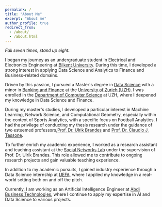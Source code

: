 ```yaml
---
permalink: /
title: "About Me"
excerpt: "About me"
author_profile: true
redirect_from: 
  - /about/
  - /about.html
---
```

*Fall seven times, stand up eight.*

I began my journey as an undergraduate student in Electrical and Electronics Engineering at [Bilkent University](\href{https://w3.bilkent.edu.tr/www/). During this time, I developed a strong interest in applying Data Science and Analytics to Finance and Business-related domains.

Driven by this passion, I pursued a Master's degree in [Data Science](https://www.oec.uzh.ch/en/studies/master/it/ds.html) with a minor in [Banking and Finance](https://www.oec.uzh.ch/en/studies/master/oec/bf.html) at the [University of Zurich (UZH)](https://www.uzh.ch/en.html). I was enrolled in the [Department of Computer Science](https://www.ifi.uzh.ch/en.html) at UZH, where I deepened my knowledge in Data Science and Finance.

During my master's studies, I developed a particular interest in Machine Learning, Network Science, and Computational Geometry, especially within the context of Sports Analytics, with a specific focus on Football Analytics. I had the privilege of conducting my thesis research under the guidance of two esteemed professors,[Prof. Dr. Ulrik Brandes](https://gess.ethz.ch/en/the-department/people/person-detail.html?persid=239462) and [Prof. Dr. Claudio J. Tessone](https://www.ifi.uzh.ch/en/bdlt/Team/Tessone.html).

To further enrich my academic experience, I worked as a research assistant and teaching assistant at the [Social Networks Lab](https://sn.ethz.ch) under the supervision of Prof. Dr. Ulrik Brandes. This role allowed me to contribute to ongoing research projects and gain valuable teaching experience.

In addition to my academic pursuits, I gained industry experience through a Data Science internship at [UEFA](https://www.uefa.com), where I applied my knowledge in a real-world setting both on and off the pitch.

Currently, I am working as an Artificial Intelligence Engineer at [Abdi Business Technologies](https://www.abdibt.com.tr), where I continue to apply my expertise in AI and Data Science to various projects.


